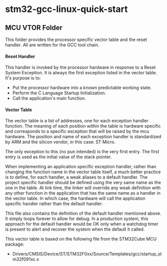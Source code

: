 
# stm32-gcc-linux-quick-start

## MCU VTOR Folder
This folder provides the processor specific vector table and the reset handler.
All are written for the GCC tool chain.

#### Reset Handler
This handler is invoked by the processor hardware in response to a Reset System Exception.
It is always the first exception listed in the vector table.
It's purpose is to:
* Put the processor hardware into a known predictable working state.
* Perform the C Language Startup Initialization.
* Call the application's main function.


#### Vector Table
The vector table is a list of addresses, one for each exception handler function.
The meaning of each position within the table is hardware specific
and corresponds to a specific exception that will be raised by the mcu hardware.
The position and name of each exception handler is standardized by ARM and the silicon vendor,
in this case: ST Micro.

The only exception to this (no pun intended) is the very first entry.
The first entry is used as the initial value of the stack pointer.

When implementing an application specific exception handler,
rather than changing the function name in the vector table itself,
a much better practice is to define, for each handler, a weak aliases to a default handler.
The project specific handler should be defined using the very same name as the one in the table.
At link time, the linker will override any weak definition with
any other function in the application that has the same name as a handler in the vector table.
In which case, the hardware will call the application specific handler
rather than the default handler.

This file also contains the definition of the default handler mentioned above.
It simply loops forever to allow for debug.
In a production system, this approach for the default handler would be OK only when
a watchdog timer is present to alert and recover the system when the default it called.

This vector table is based on the following file from the STM32Cube MCU package:
* Drivers/CMSIS/Device/ST/STM32F0xx/Source/Templates/gcc/startup_stm32f091xc.s


